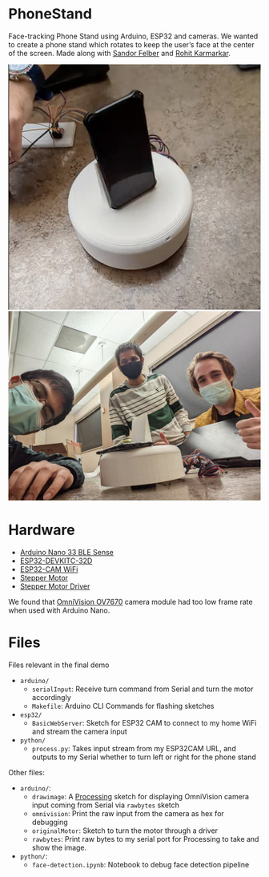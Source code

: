 # PhoneStand
Face-tracking Phone Stand using Arduino, ESP32 and cameras. We wanted to create a phone stand which rotates to keep the user’s face at the center of the screen. Made along with [Sandor Felber](https://www.facebook.com/sandor.felber.5) and [Rohit Karmarkar](https://www.facebook.com/rsk5298).

![](https://raw.githubusercontent.com/utsavm9/PhoneStand/main/images/stand.png)
![](https://raw.githubusercontent.com/utsavm9/PhoneStand/main/images/group.jpg)

# Hardware
* [Arduino Nano 33 BLE Sense](https://store-usa.arduino.cc/products/arduino-nano-33-ble-sense-with-headers)
* [ESP32-DEVKITC-32D](https://www.digikey.com/en/products/detail/ESP32-DEVKITC-32D/1965-1000-ND/9356990?itemSeq=375828193)
* [ESP32-CAM WiFi](https://www.amazon.com/dp/B07T2RYTJF)
* [Stepper Motor](https://www.amazon.com/dp/B0787BQ4WH)
* [Stepper Motor Driver](https://www.amazon.com/dp/B07BND65C8/)

We found that [OmniVision OV7670](https://www.amazon.com/dp/B07S66Y3ZQ) camera module had too low frame rate when used with Arduino Nano.

# Files
Files relevant in the final demo
* `arduino/`
    * `serialInput`: Receive turn command from Serial and turn the motor accordingly
    * `Makefile`: Arduino CLI Commands for flashing sketches
* `esp32/`
    * `BasicWebServer`: Sketch for ESP32 CAM to connect to my home WiFi and stream the camera input
* `python/`
    * `process.py`: Takes input stream from my ESP32CAM URL, and outputs to my Serial whether to turn left or right for the phone stand


Other files:
* `arduino/`:
    * `drawimage`: A [Processing](https://processing.org/) sketch for displaying OmniVision camera input coming from Serial via `rawbytes` sketch
    * `omnivision`: Print the raw input from the camera as hex for debugging
    * `originalMotor`: Sketch to turn the motor through a driver
    * `rawbytes`: Print raw bytes to my serial port for Processing to take and show the image.
* `python/`:
    * `face-detection.ipynb`: Notebook to debug face detection pipeline
